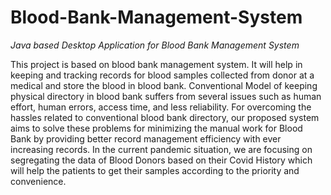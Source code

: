 # Blood-Bank-Management-System
_Java based Desktop Application for Blood Bank Management System_

This project is based on blood bank management system. It will help in keeping and tracking records for blood samples collected from donor at a medical and 
store the blood in blood bank. Conventional Model of keeping physical directory in blood bank suffers from several issues such as human effort, human errors, access time, and 
less reliability. For overcoming the hassles related to conventional blood bank directory, our proposed system aims to solve these problems for minimizing the manual work for 
Blood Bank by providing better record management efficiency with ever increasing records. In the current pandemic situation, we are focusing on segregating the data of Blood Donors 
based on their Covid History which will help the patients to get their samples according to the priority and convenience.
